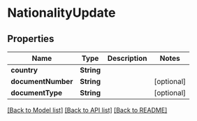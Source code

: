 # NationalityUpdate

## Properties
Name | Type | Description | Notes
------------ | ------------- | ------------- | -------------
**country** | **String** |  | 
**documentNumber** | **String** |  | [optional] 
**documentType** | **String** |  | [optional] 

[[Back to Model list]](../README.md#documentation-for-models) [[Back to API list]](../README.md#documentation-for-api-endpoints) [[Back to README]](../README.md)


